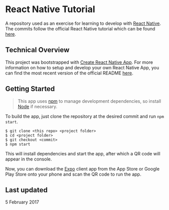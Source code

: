 # React Native Tutorial

A repository used as an exercise for learning to develop with [React Native](https://facebook.github.io/react-native/). The commits follow the official React Native tutorial which can be found [here](https://facebook.github.io/react-native/docs/tutorial.html).

## Technical Overview

This project was bootstrapped with [Create React Native App](https://github.com/react-community/create-react-native-app). For more information on how to setup and develop your own React Native App, you can find the most recent version of the official README [here](https://github.com/react-community/create-react-native-app/blob/master/README.md).

## Getting Started

> This app uses [npm](https://github.com/npm/npm) to manage development dependencies, so install [Node](https://nodejs.org/en/) if necessary.

To build the app, just clone the repository at the desired commit and run `npm start`.

```shell
$ git clone <this repo> <project folder>
$ cd <project folder>
$ git checkout <commit>
$ npm start
```

This will install dependencies and start the app, after which a QR code will appear in the console.

Now, you can download the [Expo](https://expo.io/) client app from the App Store or Google Play Store onto your phone and scan the QR code to run the app.

## Last updated

5 February 2017
